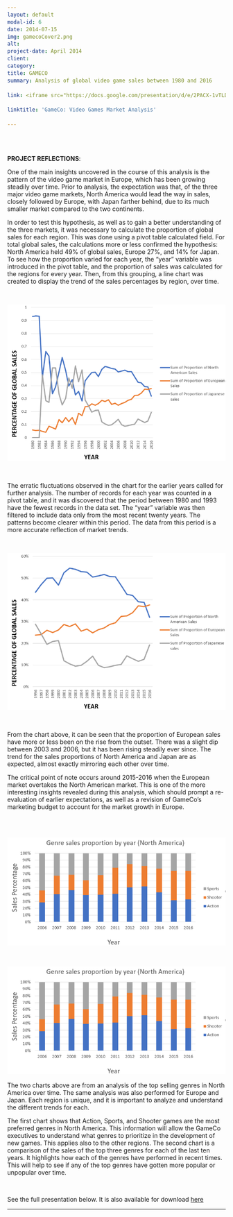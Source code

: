 ```yaml
---
layout: default
modal-id: 6
date: 2014-07-15
img: gamecoCover2.png
alt: 
project-date: April 2014
client: 
category: 
title: GAMECO
summary: Analysis of global video game sales between 1980 and 2016

link: <iframe src="https://docs.google.com/presentation/d/e/2PACX-1vTLD4UFNWMUhWvSM-mr5RZfE_z2mNhFHjN9z8BWUCegLnqAWXrwLs_nGY8qz3WTIw/embed?start=false&loop=false&delayms=3000" frameborder="0" width="640" height="389" allowfullscreen="true" mozallowfullscreen="true" webkitallowfullscreen="true"></iframe>

linktitle: 'GameCo: Video Games Market Analysis'

---
```


<br><br>

**PROJECT REFLECTIONS**:


One of the main insights uncovered in the course of this analysis is the pattern of the video game market in Europe, which has been growing steadily over time. Prior to analysis, the expectation was that, of the three major video game markets, North America would lead the way in sales, closely followed by Europe, with Japan farther behind, due to its much smaller market compared to the two continents. 

In order to test this hypothesis, as well as to gain a better understanding of the three markets, it was necessary to calculate the proportion of global sales for each region. This was done using a pivot table calculated field. For total global sales, the calculations more or less confirmed the hypothesis: North America held 49% of global sales, Europe 27%, and 14% for Japan. To see how the proportion varied for each year, the “year” variable was introduced in the pivot table, and the proportion of sales was calculated for the regions for every year. Then, from this grouping, a line chart was created to display the trend of the sales percentages by region, over time.

<br>

![](https://github.com/fiyinogun/fiyinogun.github.io/blob/master/img/GameCo%20case%20study/gameCo%20erratic.png?raw=true)

<br>

The erratic fluctuations observed in the chart for the earlier years called for further analysis. The number of records for each year was counted in a pivot table, and it was discovered that the period between 1980 and 1993 have the fewest records in the data set. The “year” variable was then filtered to include data only from the most recent twenty years. The patterns become clearer within this period.  The data from this period is a more accurate reflection of market trends.

<br>

![](https://github.com/fiyinogun/fiyinogun.github.io/blob/master/img/GameCo%20case%20study/gameCo%20normal.png?raw=true)

<br>

From the chart above, it can be seen that the proportion of European sales have more or less been on the rise from the outset. There was a slight dip between 2003 and 2006, but it has been rising steadily ever since. The trend for the sales proportions of North America and Japan are as expected, almost exactly mirroring each other over time.

The critical point of note occurs around 2015-2016 when the European market overtakes the North American market. This is one of the more interesting insights revealed during this analysis, which should prompt a re-evaluation of earlier expectations, as well as a revision of GameCo’s marketing budget to account for the market growth in Europe.

<br><br>

![](https://github.com/fiyinogun/fiyinogun.github.io/blob/master/img/GameCo%20case%20study/NA%20genre.png?raw=true)

<br>

![](https://github.com/fiyinogun/fiyinogun.github.io/blob/master/img/GameCo%20case%20study/NA%20proportion.png?raw=true)


The two charts above are from an analysis of the top selling genres in North America over time. The same analysis was also performed for Europe and Japan. Each region is unique, and it is important to analyze and understand the different trends for each. 

The first chart shows that Action, Sports, and Shooter games are the most preferred genres in North America. This information will allow the GameCo executives to understand what genres to prioritize in the development of new games. This applies also to the other regions. The second chart is a comparison of the sales of the top three genres for each of the last ten years. It highlights how each of the genres have performed in recent times. This will help to see if any of the top genres have gotten more popular or unpopular over time.

<br>

See the full presentation below. It is also available for download [here](https://drive.google.com/file/d/1zVf0fjUbTJhbaAipfv_KiXTKzKJOPX4v/view?usp=share_link)

---
